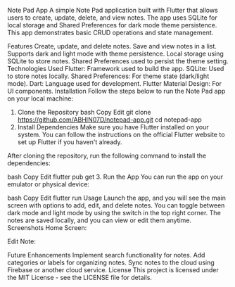 Note Pad App
A simple Note Pad application built with Flutter that allows users to create, update, delete, and view notes.
The app uses SQLite for local storage and Shared Preferences for dark mode theme persistence. 
This app demonstrates basic CRUD operations and state management.

Features
Create, update, and delete notes.
Save and view notes in a list.
Supports dark and light mode with theme persistence.
Local storage using SQLite to store notes.
Shared Preferences used to persist the theme setting.
Technologies Used
Flutter: Framework used to build the app.
SQLite: Used to store notes locally.
Shared Preferences: For theme state (dark/light mode).
Dart: Language used for development.
Flutter Material Design: For UI components.
Installation
Follow the steps below to run the Note Pad app on your local machine:

1. Clone the Repository
bash
Copy
Edit
git clone https://github.com/ABHIN07D/notepad-app.git
cd notepad-app
2. Install Dependencies
Make sure you have Flutter installed on your system. You can follow the instructions on the official Flutter website to set up Flutter if you haven't already.

After cloning the repository, run the following command to install the dependencies:

bash
Copy
Edit
flutter pub get
3. Run the App
You can run the app on your emulator or physical device:

bash
Copy
Edit
flutter run
Usage
Launch the app, and you will see the main screen with options to add, edit, and delete notes.
You can toggle between dark mode and light mode by using the switch in the top right corner.
The notes are saved locally, and you can view or edit them anytime.
Screenshots
Home Screen:

Edit Note:

Future Enhancements
Implement search functionality for notes.
Add categories or labels for organizing notes.
Sync notes to the cloud using Firebase or another cloud service.
License
This project is licensed under the MIT License - see the LICENSE file for details.
